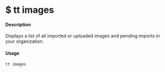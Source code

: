 <h1 class="title">$ tt images</h1>

#### Description
 Displays a list of all imported or uploaded images and pending imports in your organization.

#### Usage
```bash
tt images
```
